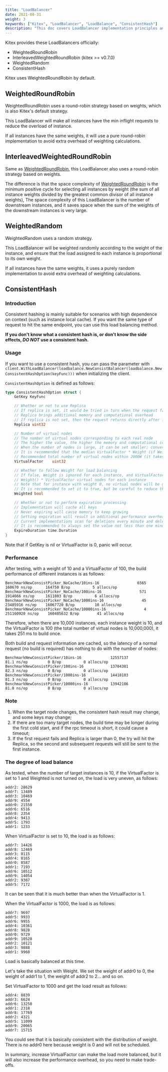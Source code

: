 ```yaml
---
title: "LoadBalancer"
date: 2021-08-31
weight: 3
keywords: ["Kitex", "LoadBalancer", "LoadBalance", "ConsistentHash"]
description: "This doc covers LoadBalancer implementation principles and usage guidelines provided by Kitex."
---
```


Kitex provides these LoadBalancers officially:

- WeightedRoundRobin
- InterleavedWeightedRoundRobin (kitex >= v0.7.0)
- WeightedRandom
- ConsistentHash

Kitex uses WeightedRoundRobin by default.

## WeightedRoundRobin

WeightedRoundRobin uses a round-robin strategy based on weights, which is also Kitex's default strategy.

This LoadBalancer will make all instances have the min inflight requests to reduce the overload of instance. 

If all instances have the same weights, it will use a pure round-robin implementation to avoid extra overhead of weighting calculations.

## InterleavedWeightedRoundRobin

Same as [WeightedRoundRobin](#weightedroundrobin), this LoadBalancer also uses a round-robin strategy based on weights.

The difference is that the space complexity of [WeightedRoundRobin](#weightedroundrobin) is the minimum positive cycle for selecting all instances by weight (the sum of all instance weights divided by the greatest common divisor of all instance weights),
The space complexity of this LoadBalancer is the number of downstream instances, and it saves space when the sum of the weights of the downstream instances is very large.

## WeightedRandom

WeightedRandom uses a random strategy.

This LoadBalancer will be weighted randomly according to the weight of the instance, and ensure that the load assigned to each instance is proportional to its own weight.

If all instances have the same weights, it uses a purely random implementation to avoid extra overhead of weighting calculations.

## ConsistentHash

### Introduction

Consistent hashing is mainly suitable for scenarios with high dependence on context (such as instance local cache). If you want the same type of request to hit the same endpoint, you can use this load balancing method.

**If you don't know what a consistent hash is, or don't know the side effects, _DO NOT_ use a consistent hash.**

### Usage

If you want to use a consistent hash, you can pass the parameter with `client.WithLoadBalancer(loadbalance.NewConsistBalancer(loadbalance.NewConsistentHashOption(keyFunc)))` when initializing the client.

`ConsistentHashOption` is defined as follows:

```go
type ConsistentHashOption struct {
    GetKey KeyFunc

    // Whether or not to use Replica
    // If replica is set, it would be tried in turn when the request fails (connection failure)
    // Replica brings additional memory and computational overhead
    // If replica is not set, then the request returns directly after failure (connection failure)
    Replica uint32

    // Number of virtual nodes
    // The number of virtual nodes corresponding to each real node
    // The higher the value, the higher the memory and computational cost, and the more balanced the load
    // When the number of nodes is large, it can be set smaller; conversely, it can be set larger
    // It is recommended that the median VirtualFactor * Weight (if Weighted is true) is around 1000, and the load should be well balanced
    // Recommended total number of virtual nodes within 2000W (it takes 250ms to build once under 1000W, but it is theoretically fine to build in the background within 3s)
    VirtualFactor    uint32

    // Whether to follow Weight for load balancing
    // If false, Weight is ignored for each instance, and VirtualFactor virtual nodes are generated for indiscriminate load balancing
    // Weight() * VirtualFactor virtual nodes for each instance
    // Note that for instance with weight 0, no virtual nodes will be generated regardless of the VirtualFactor number
    // It is recommended to set it to true, but be careful to reduce the VirtualFactor appropriately
    Weighted bool

    // Whether or not to perform expiration processing
    // Implementation will cache all keys
    // Never expiring will cause memory to keep growing
    // Setting expiration will result in additional performance overhead
    // Current implementations scan for deletions every minute and delete once when the instance changes rebuild
    // It is recommended to always set the value not less than one minute
    ExpireDuration time.Duration
}
```

Note that if GetKey is nil or VirtualFactor is 0, panic will occur.

### Performance

After testing, with a weight of 10 and a VirtualFactor of 100, the build performance of different instances is as follows:

```
BenchmarkNewConsistPicker_NoCache/10ins-16                 6565        160670 ns/op      164750 B/op          5 allocs/op
BenchmarkNewConsistPicker_NoCache/100ins-16                 571       1914666 ns/op     1611803 B/op          6 allocs/op
BenchmarkNewConsistPicker_NoCache/1000ins-16                 45      23485916 ns/op    16067720 B/op         10 allocs/op
BenchmarkNewConsistPicker_NoCache/10000ins-16                 4     251160920 ns/op    160405632 B/op        41 allocs/op
```

Therefore, when there are 10,000 instances, each instance weight is 10, and the VirtualFactor is 100 (the total number of virtual nodes is 10,000,000), it takes 251 ms to build once.

Both build and request information are cached, so the latency of a normal request (no build is required) has nothing to do with the number of nodes:

```
BenchmarkNewConsistPicker/10ins-16             12557137            81.1 ns/op         0 B/op          0 allocs/op 
BenchmarkNewConsistPicker/100ins-16            13704381            82.3 ns/op         0 B/op          0 allocs/op 
BenchmarkNewConsistPicker/1000ins-16           14418103            81.3 ns/op         0 B/op          0 allocs/op 
BenchmarkNewConsistPicker/10000ins-16          13942186            81.0 ns/op         0 B/op          0 allocs/op
```

### Note

1. When the target node changes, the consistent hash result may change, and some keys may change;
2. If there are too many target nodes, the build time may be longer during the first cold start, and if the rpc timeout is short, it could cause a timeout;
3. If the first request fails and Replica is larger than 0, the try will hit the Replica, so the second and subsequent requests will still be sent to the first instance.

### The degree of load balance

As tested, when the number of target instances is 10, if the VirtualFactor is set to 1 and Weighted is not turned on, the load is very uneven, as follows:

```
addr2: 28629
addr7: 13489
addr3: 10469
addr9: 4554
addr0: 21550
addr6: 6516
addr8: 2354
addr4: 9413
addr5: 1793
addr1: 1233
```

When VirtualFactor is set to 10, the load is as follows:

```
addr7: 14426
addr8: 12469
addr3: 8115
addr4: 8165
addr0: 8587
addr1: 7193
addr6: 10512
addr9: 14054
addr2: 9307
addr5: 7172
```

It can be seen that it is much better than when the VirtualFactor is 1.

When the VirtualFactor is 1000, the load is as follows:

```
addr7: 9697
addr5: 9933
addr6: 9955
addr4: 10361
addr8: 9828
addr0: 9729
addr9: 10528
addr2: 10121
addr3: 9888
addr1: 9960
```

Load is basically balanced at this time.

Let's take the situation with Weight. We set the weight of addr0 to 0, the weight of addr1 to 1, the weight of addr2 to 2... and so on.

Set VirtualFactor to 1000 and get the load result as follows:

```
addr4: 8839
addr3: 6624
addr6: 13250
addr1: 2318
addr8: 17769
addr2: 4321
addr5: 11099
addr9: 20065
addr7: 15715
```

You could see that it is basically consistent with the distribution of weight. There is no addr0 here because weight is 0 and will not be scheduled.

In summary, increase VirtualFactor can make the load more balanced, but it will also increase the performance overhead, so you need to make trade-offs.
